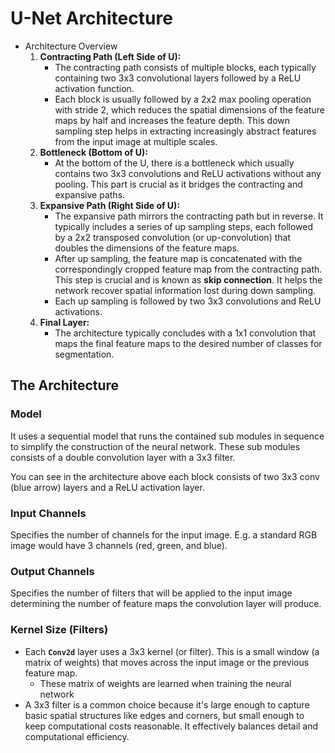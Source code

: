 # U-Net Architecture

- Architecture Overview
    1. **Contracting Path (Left Side of U):**
        - The contracting path consists of multiple blocks, each typically containing two 3x3 convolutional layers followed by a ReLU activation function.
        - Each block is usually followed by a 2x2 max pooling operation with stride 2, which reduces the spatial dimensions of the feature maps by half and increases the feature depth. This down sampling step helps in extracting increasingly abstract features from the input image at multiple scales.
    2. **Bottleneck (Bottom of U):**
        - At the bottom of the U, there is a bottleneck which usually contains two 3x3 convolutions and ReLU activations without any pooling. This part is crucial as it bridges the contracting and expansive paths.
    3. **Expansive Path (Right Side of U):**
        - The expansive path mirrors the contracting path but in reverse. It typically includes a series of up sampling steps, each followed by a 2x2 transposed convolution (or up-convolution) that doubles the dimensions of the feature maps.
        - After up sampling, the feature map is concatenated with the correspondingly cropped feature map from the contracting path. This step is crucial and is known as **skip connection**. It helps the network recover spatial information lost during down sampling.
        - Each up sampling is followed by two 3x3 convolutions and ReLU activations.
    4. **Final Layer:**
        - The architecture typically concludes with a 1x1 convolution that maps the final feature maps to the desired number of classes for segmentation.

## The Architecture

### Model

It uses a sequential model that runs the contained sub modules in sequence to simplify the construction of the neural network. These sub modules consists of a double convolution layer with a 3x3 filter. 

You can see in the architecture above each block consists of two 3x3 conv (blue arrow) layers and a ReLU activation layer. 

### Input Channels

Specifies the number of channels for the input image. E.g. a standard RGB image would have 3 channels (red, green, and blue).

### Output Channels

Specifies the number of filters that will be applied to the input image determining the number of feature maps the convolution layer will produce. 

### Kernel Size (Filters)

- Each **`Conv2d`** layer uses a 3x3 kernel (or filter). This is a small window (a matrix of weights) that moves across the input image or the previous feature map.
    - These matrix of weights are learned when training the neural network
- A 3x3 filter is a common choice because it's large enough to capture basic spatial structures like edges and corners, but small enough to keep computational costs reasonable. It effectively balances detail and computational efficiency.